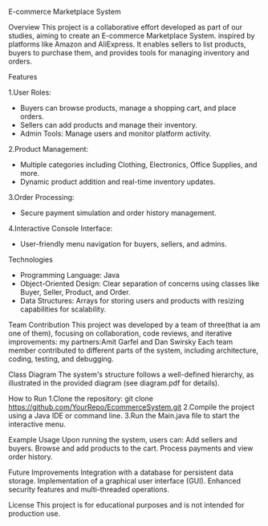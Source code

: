 E-commerce Marketplace System

Overview
This project is a collaborative effort developed as part of our studies, aiming to create an E-commerce Marketplace System.
inspired by platforms like Amazon and AliExpress. It enables sellers to list products, buyers to purchase them, 
and provides tools for managing inventory and orders.

Features

1.User Roles:
 * Buyers can browse products, manage a shopping cart, and place orders.
 * Sellers can add products and manage their inventory.
 * Admin Tools: Manage users and monitor platform activity.

2.Product Management:
 * Multiple categories including Clothing, Electronics, Office Supplies, and more.
 * Dynamic product addition and real-time inventory updates.

3.Order Processing:
 * Secure payment simulation and order history management.

4.Interactive Console Interface:
 * User-friendly menu navigation for buyers, sellers, and admins.

Technologies
 * Programming Language: Java
 * Object-Oriented Design: Clear separation of concerns using classes like Buyer, Seller, Product, and Order.
 * Data Structures: Arrays for storing users and products with resizing capabilities for scalability.

Team Contribution
This project was developed by a team of three(that ia am one of them), focusing on collaboration, code reviews, and iterative improvements:
my partners:Amit Garfel and Dan Swirsky
Each team member contributed to different parts of the system, including architecture, coding, testing, and debugging.

Class Diagram
The system's structure follows a well-defined hierarchy, as illustrated in the provided diagram (see diagram.pdf for details).

How to Run
1.Clone the repository: git clone https://github.com/YourRepo/EcommerceSystem.git
2.Compile the project using a Java IDE or command line.
3.Run the Main.java file to start the interactive menu.

Example Usage
Upon running the system, users can:
Add sellers and buyers.
Browse and add products to the cart.
Process payments and view order history.

Future Improvements
Integration with a database for persistent data storage.
Implementation of a graphical user interface (GUI).
Enhanced security features and multi-threaded operations.

License
This project is for educational purposes and is not intended for production use.
